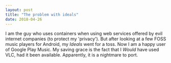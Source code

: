 ```yaml
---
layout: post
title: "The problem with ideals"
date: 2018-04-26
---
```

I am the guy who uses containers when using web services offered by evil internet companies (to protect my 'privacy'). But after looking at a few FOSS music players for Android, my *Ideals* went for a toss. Now I am a happy user of Google Play Music. My saving grace is the fact that I *Would* have used VLC, had it been available. Apparently, it is a nightmare to port. 


